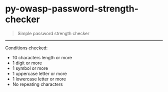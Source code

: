 # py-owasp-password-strength-checker
> Simple password strength checker
-----
Conditions checked:
- 10 characters length or more
- 1 digit or more
- 1 symbol or more
- 1 uppercase letter or more
- 1 lowercase letter or more
- No repeating characters
